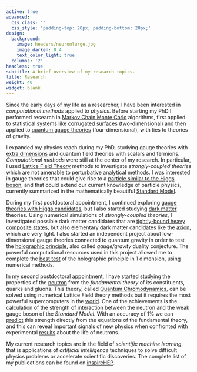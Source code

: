 ```yaml
---
active: true
advanced:
  css_class: ''
  css_style: 'padding-top: 20px; padding-bottom: 20px;'
design:
  background:
    image: headers/neuronlarge.jpg
    image_darken: 0.4
    text_color_light: true
  columns: '2'
headless: true
subtitle: A brief overview of my research topics.
title: Research
weight: 40
widget: blank
---
```

Since the early days of my life as a researcher, I have been interested in *computational methods* applied to _physics_.
Before starting my PhD I performed research in [Markov Chain Monte Carlo](https://en.wikipedia.org/wiki/Markov_chain_Monte_Carlo) algorithms, first applied to statistical systems like [corrugated surfaces](http://iopscience.iop.org/article/10.1088/1742-5468/2009/02/P02049/pdf) (two-dimensional) and then applied to [quantum gauge theories](https://link.springer.com/article/10.1007%2FJHEP08%282010%29119) (four-dimensional), with ties to theories of gravity.

I expanded my physics reach during my PhD, studying gauge theories with [extra dimensions](https://doi.org/10.1142/S0217751X16430028) and quantum field theories with scalars and fermions.
*Computational methods* were still at the center of my research.
In particular, I used [Lattice Field Theory](https://en.wikipedia.org/wiki/Lattice_field_theory) methods to investigate *strongly-coupled theories* which are not amenable to perturbative analytical methods.
I was interested in gauge theories that could give rise to a [particle similar to the Higgs boson](https://doi.org/10.1103/PhysRevLett.111.162001), and that could extend our current knowledge of particle physics, currently summarized in the mathematically beautiful [Standard Model](https://en.wikipedia.org/wiki/Standard_Model).

During my first postdoctoral appointment, I continued exploring [gauge theories with Higgs candidates](https://doi.org/10.1103/PhysRevD.89.111502), but I also started studying [dark matter](https://en.wikipedia.org/wiki/Dark_matter) theories.
Using numerical simulations of *strongly-coupled theories*, I investigated possible dark matter candidates that are [tightly-bound heavy composite states](https://doi.org/10.1103/PhysRevLett.115.171803), but also elementary dark matter candidates like the [axion](https://doi.org/10.1103/PhysRevD.92.034507), which are very light.
I also started an independent project about low-dimensional gauge theories connected to quantum gravity in order to test the [holographic principle](https://en.wikipedia.org/wiki/Holographic_principle), also called *gauge/gravity* duality conjecture.
The powerful computational resources used in this project allowed me to complete the [best test](https://doi.org/10.1103/PhysRevD.94.094501) of the holographic principle in 1 dimension, using numerical methods.

In my second postdoctoral appointment, I have started studying the properties of the [neutron](https://en.wikipedia.org/wiki/Neutron) from the *fundamental theory* of its constituents, quarks and gluons.
This theory, called [Quantum Chromodynamics](https://en.wikipedia.org/wiki/Quantum_chromodynamics), can be solved using numerical Lattice Field theory methods but it requires the most powerful supercomputers in the [world](https://www.top500.org).
One of the achievements is the calculation of the strength of interaction between the neutron and the weak gauge boson of the *Standard Model*.
With an accuracy of 1% we can [predict](https://www.nature.com/articles/s41586-018-0161-8) this strength directly from the equations of the fundamental theory, and this can reveal important signals of new physics when confronted with experimental [results](https://www.nature.com/articles/d41586-019-01203-9) about the life of neutrons.

My current research topics are in the field of *scientific machine learning*, that is applications of *artificial intelligence* techniques to solve difficult physics problems or accelerate scientific discoveries.
The complete list of my publications can be found on [inspireHEP](https://inspirehep.net/author/profile/E.Rinaldi.1).
